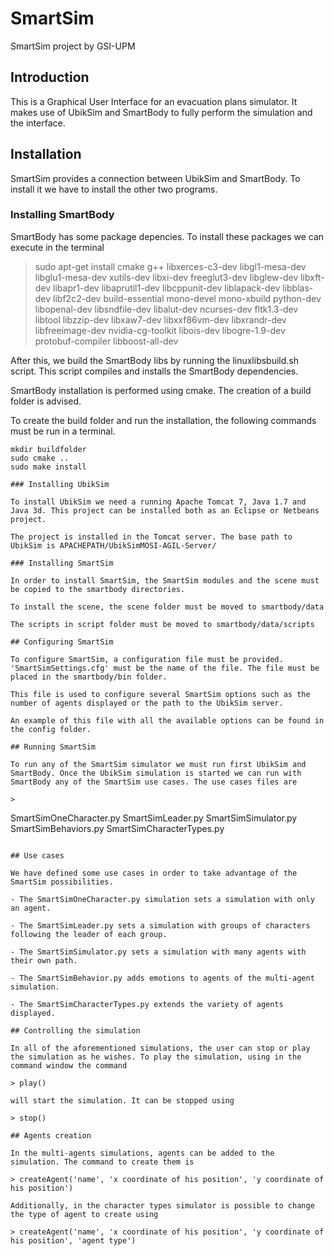 # SmartSim
SmartSim project by GSI-UPM

## Introduction

This is a Graphical User Interface for an evacuation plans simulator. It makes use of UbikSim and SmartBody to fully perform the simulation and the interface.

## Installation

SmartSim provides a connection between UbikSim and SmartBody. To install it we have to install the other two programs.

### Installing SmartBody

SmartBody has some package depencies. To install these packages we can execute in the terminal

>  sudo apt-get install cmake g++ libxerces-c3-dev libgl1-mesa-dev libglu1-mesa-dev xutils-dev libxi-dev freeglut3-dev libglew-dev libxft-dev libapr1-dev libaprutil1-dev libcppunit-dev liblapack-dev libblas-dev libf2c2-dev build-essential mono-devel mono-xbuild python-dev libopenal-dev libsndfile-dev libalut-dev ncurses-dev fltk1.3-dev libtool libzzip-dev libxaw7-dev libxxf86vm-dev libxrandr-dev libfreeimage-dev nvidia-cg-toolkit libois-dev libogre-1.9-dev protobuf-compiler libboost-all-dev

After this, we build the SmartBody libs by running the linuxlibsbuild.sh script. This script compiles and installs the SmartBody dependencies.

SmartBody installation is performed using cmake. The creation of a build folder is advised.

To create the build folder and run the installation, the following commands must be run in a terminal.

> 
```  
mkdir buildfolder
sudo cmake ..
sudo make install

### Installing UbikSim

To install UbikSim we need a running Apache Tomcat 7, Java 1.7 and Java 3d. This project can be installed both as an Eclipse or Netbeans project.

The project is installed in the Tomcat server. The base path to UbikSim is APACHEPATH/UbikSimMOSI-AGIL-Server/

### Installing SmartSim

In order to install SmartSim, the SmartSim modules and the scene must be copied to the smartbody directories.

To install the scene, the scene folder must be moved to smartbody/data

The scripts in script folder must be moved to smartbody/data/scripts

## Configuring SmartSim

To configure SmartSim, a configuration file must be provided. 'SmartSimSettings.cfg' must be the name of the file. The file must be placed in the smartbody/bin folder.

This file is used to configure several SmartSim options such as the number of agents displayed or the path to the UbikSim server.

An example of this file with all the available options can be found in the config folder.  

## Running SmartSim

To run any of the SmartSim simulator we must run first UbikSim and SmartBody. Once the UbikSim simulation is started we can run with SmartBody any of the SmartSim use cases. The use cases files are

>
```
SmartSimOneCharacter.py
SmartSimLeader.py
SmartSimSimulator.py
SmartSimBehaviors.py
SmartSimCharacterTypes.py
```

## Use cases

We have defined some use cases in order to take advantage of the SmartSim possibilities.

- The SmartSimOneCharacter.py simulation sets a simulation with only an agent.

- The SmartSimLeader.py sets a simulation with groups of characters following the leader of each group.

- The SmartSimSimulator.py sets a simulation with many agents with their own path.

- The SmartSimBehavior.py adds emotions to agents of the multi-agent simulation.

- The SmartSimCharacterTypes.py extends the variety of agents displayed.

## Controlling the simulation

In all of the aforementioned simulations, the user can stop or play the simulation as he wishes. To play the simulation, using in the command window the command

> play()

will start the simulation. It can be stopped using

> stop()

## Agents creation

In the multi-agents simulations, agents can be added to the simulation. The command to create them is

> createAgent('name', 'x coordinate of his position', 'y coordinate of his position')

Additionally, in the character types simulator is possible to change the type of agent to create using

> createAgent('name', 'x coordinate of his position', 'y coordinate of his position', 'agent type')

